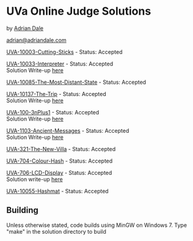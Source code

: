 UVa Online Judge Solutions
==========================

by [Adrian Dale](http://www.adriandale.co.uk)

adrian@adriandale.com

[UVA-10003-Cutting-Sticks](http://uva.onlinejudge.org/index.php?option=com_onlinejudge&Itemid=8&page=show_problem&problem=944) - Status: Accepted

[UVA-10033-Interpreter](http://uva.onlinejudge.org/index.php?option=com_onlinejudge&Itemid=8&page=show_problem&problem=974) - Status: Accepted  
Solution Write-up [here](http://www.adriandale.co.uk/index.php/2011/11/08/programming-challenges-4-6/)

[UVA-10085-The-Most-Distant-State](http://uva.onlinejudge.org/index.php?option=com_onlinejudge&Itemid=8&page=show_problem&problem=1026) - Status: Accepted

[UVA-10137-The-Trip](http://uva.onlinejudge.org/index.php?option=com_onlinejudge&Itemid=8&page=show_problem&problem=1078) - Status: Accepted  
Solution Write-up [here](http://www.adriandale.co.uk/index.php/2011/11/08/programming-challenges-1-3/)

[UVA-100-3nPlus1](http://uva.onlinejudge.org/index.php?option=com_onlinejudge&Itemid=8&page=show_problem&problem=36) - Status: Accepted  
Solution Write-up [here](http://www.adriandale.co.uk/index.php/2011/11/08/programming-challenges-1-3/)


[UVA-1103-Ancient-Messages](http://uva.onlinejudge.org/index.php?option=com_onlinejudge&Itemid=8&page=show_problem&problem=3544) - Status: Accepted  
Solution Write-up [here](http://www.adriandale.co.uk/index.php/2011/11/07/programming-challenges-ancient-messages/)

[UVA-321-The-New-Villa](http://uva.onlinejudge.org/index.php?option=com_onlinejudge&Itemid=8&page=show_problem&problem=257) - Status: Accepted

[UVA-704-Colour-Hash](http://uva.onlinejudge.org/index.php?option=com_onlinejudge&Itemid=8&page=show_problem&problem=645) - Status: Accepted

[UVA-706-LCD-Display](http://uva.onlinejudge.org/index.php?option=com_onlinejudge&Itemid=8&page=show_problem&problem=647) - Status: Accepted  
Solution write-up [here](http://www.adriandale.co.uk/index.php/2011/11/08/programming-challenges-4-6/)

[UVA-10055-Hashmat](http://uva.onlinejudge.org/index.php?option=com_onlinejudge&Itemid=8&page=show_problem&problem=996) - Status: Accepted

Building
--------

Unless otherwise stated, code builds using MinGW on Windows 7.
Type "make" in the solution directory to build